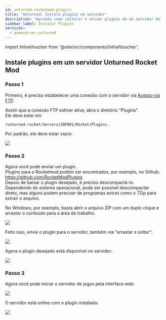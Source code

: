 ```yaml
---
id: unturned-rocketmod-plugins
title: "Unturned: Instale plugins no servidor"
description: "Aprenda como instalar e ativar plugins em um servidor Unturned Rocket Mod para melhorar a jogabilidade e a funcionalidade do servidor → Saiba mais agora"
sidebar_label: Instalar Plugins
services:
  - gameserver-unturned
---
```


import InlineVoucher from '@site/src/components/InlineVoucher';

<InlineVoucher />

## Instale plugins em um servidor Unturned Rocket Mod

### Passo 1
Primeiro, é preciso estabelecer uma conexão com o servidor via [Acesso via FTP](gameserver-ftpaccess.md).

Assim que a conexão FTP estiver ativa, abra o diretório "Plugins".  
Ele deve estar em  
```
/unturned-rocket/Servers/ZAP001/Rocket/Plugins. 
```
Por padrão, ele deve estar vazio: 

![](https://screensaver01.zap-hosting.com/index.php/s/wYY7jLji9YaNcBp/preview)

### Passo 2

Agora você pode enviar um plugin.  
Plugins para o Rocketmod podem ser encontrados, por exemplo, no Github: https://github.com/RocketModPlugins  
Depois de baixar o plugin desejado, é preciso descompactá-lo.  
Dependendo do sistema operacional, pode ser possível descompactar direto, mas alguns podem precisar de programas extras como o 7Zip para extrair o arquivo.

No Windows, por exemplo, basta abrir o arquivo ZIP com um duplo clique e arrastar o conteúdo para a área de trabalho. 

![](https://screensaver01.zap-hosting.com/index.php/s/qnpy29HySQzJTBL/preview)

Feito isso, envie o plugin para o servidor, também via "arrastar e soltar":  

![](https://screensaver01.zap-hosting.com/index.php/s/o4ZNQtyosnw5eHo/preview)

Agora o plugin desejado está disponível no servidor:

![](https://screensaver01.zap-hosting.com/index.php/s/DYXpnZ2n5ibxW5t/preview)

### Passo 3

Agora você pode iniciar o servidor de jogos pela interface web: 

![](https://screensaver01.zap-hosting.com/index.php/s/pgyBsYcoXNP7dnL/preview)

O servidor está online com o plugin instalado: 

![](https://screensaver01.zap-hosting.com/index.php/s/ZZLPBprWoBZfTQ6/preview)


<InlineVoucher />
